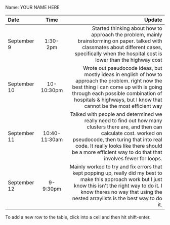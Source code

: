 Name: YOUR NAME HERE

| Date         |     Time      |                                                                                                                                                                                                                                                                            Update |
|:-------------|:-------------:|----------------------------------------------------------------------------------------------------------------------------------------------------------------------------------------------------------------------------------------------------------------------------------:|
| September 9  |   1:30-2pm    |                                                                               Started thinking about how to approach the problem, mainly brainstorming on paper. talked with classmates about different cases, specifically when the hospital cost is lower than the highway cost |
| September 10 |  10-10:30pm   |                          Wrote out pseudocode ideas, but mostly ideas in english of how to approach the problem. right now the best thing i can come up with is going through each possible combination of hospitals & highways, but I know that cannot be the most efficient way |
| September 11 | 10:40-11:30am | Talked with people and determined we really need to find out how many clusters there are, and then can calculate cost. worked on pseudocode, then turing that into real code. It really looks like there should be a more efficient way to do that that involves fewer for loops. |
| September 12 |   9-9:30pm    |                                       Mainly worked to try and fix errors that kept popping up, really did my best to make this approach work but I just know this isn't the right way to do it. I know theres no way that  using the nested arraylists is the best way to do it. |


To add a new row to the table, click into a cell and then hit shift-enter.
